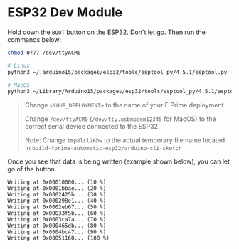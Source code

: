 # ESP32 Dev Module

Hold down the `BOOT` button on the ESP32. Don't let go. Then run the commands below:

```sh
chmod 0777 /dev/ttyACM0

# Linux
python3 ~/.arduino15/packages/esp32/tools/esptool_py/4.5.1/esptool.py --chip esp32 --port /dev/ttyUSB0 --baud 921600  --before default_reset --after hard_reset write_flash -e -z --flash_mode dio --flash_freq 80m --flash_size 4MB 0x1000 build-fprime-automatic-esp32/arduino-cli-sketch/tmp8lcl76bw.ino.bootloader.bin 0x8000 build-fprime-automatic-esp32/arduino-cli-sketch/tmp8lcl76bw.ino.partitions.bin 0xe000 ~/.arduino15/packages/esp32/hardware/esp32/2.0.9/tools/partitions/boot_app0.bin 0x10000 build-artifacts/esp32/<YOUR_DEPLOYMENT>/bin/<YOUR_DEPLOYMENT>.bin

# MacOS
python3 ~/Library/Arduino15/packages/esp32/tools/esptool_py/4.5.1/esptool.py --chip esp32 --port /dev/tty.usbmodem12345 --baud 921600  --before default_reset --after hard_reset write_flash -e -z --flash_mode dio --flash_freq 80m --flash_size 4MB 0x1000 build-fprime-automatic-esp32/arduino-cli-sketch/tmp8lcl76bw.ino.bootloader.bin 0x8000 build-fprime-automatic-esp32/arduino-cli-sketch/tmp8lcl76bw.ino.partitions.bin 0xe000 ~/Library/Arduino15/packages/esp32/hardware/esp32/2.0.9/tools/partitions/boot_app0.bin 0x10000 build-artifacts/esp32/<YOUR_DEPLOYMENT>/bin/<YOUR_DEPLOYMENT>.bin
```
> Change `<YOUR_DEPLOYMENT>` to the name of your F Prime deployment.
> 
> Change `/dev/ttyACM0` (`/dev/tty.usbmodem12345` for MacOS) to the correct serial device connected to the ESP32.
>
> Note: Change `tmp8lcl76bw` to the actual temporary file name located in `build-fprime-automatic-esp32/arduino-cli-sketch`

Once you see that data is being written (example shown below), you can let go of the button.

```
Writing at 0x00010000... (10 %)
Writing at 0x0001bbae... (20 %)
Writing at 0x0002425b... (30 %)
Writing at 0x000298e1... (40 %)
Writing at 0x0002eb67... (50 %)
Writing at 0x00033f5b... (60 %)
Writing at 0x0003ca7a... (70 %)
Writing at 0x000465db... (80 %)
Writing at 0x0004bc47... (90 %)
Writing at 0x00051160... (100 %)
```
